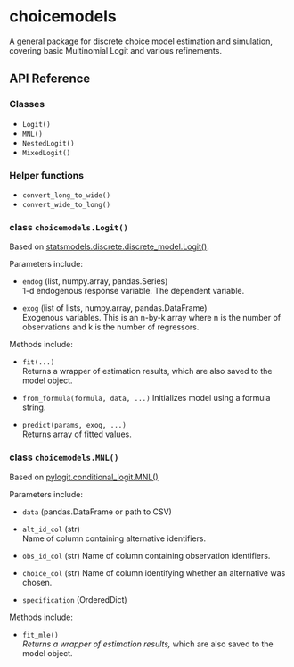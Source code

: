 # choicemodels

A general package for discrete choice model estimation and simulation, covering basic Multinomial Logit and various refinements.




## API Reference

### Classes

- `Logit()`
- `MNL()`
- `NestedLogit()`
- `MixedLogit()`


### Helper functions

- `convert_long_to_wide()`
- `convert_wide_to_long()`


### class `choicemodels.Logit()`

Based on [statsmodels.discrete.discrete_model.Logit()](http://statsmodels.sourceforge.net/0.6.0/generated/statsmodels.discrete.discrete_model.Logit.html).

Parameters include:

- `endog` (list, numpy.array, pandas.Series)  
  1-d endogenous response variable. The dependent variable.

- `exog` (list of lists, numpy.array, pandas.DataFrame)  
  Exogenous variables. This is an n-by-k array where n is the number of observations and k is the number of regressors.
  
Methods include:

- `fit(...)`  
  Returns a wrapper of estimation results, which are also saved to the model object.

- `from_formula(formula, data, ...)`
  Initializes model using a formula string.

- `predict(params, exog, ...)`  
  Returns array of fitted values.
  
  
### class `choicemodels.MNL()`

Based on [pylogit.conditional_logit.MNL()](https://github.com/timothyb0912/pylogit/blob/master/pylogit/conditional_logit.py)

Parameters include:

- `data` (pandas.DataFrame or path to CSV)

- `alt_id_col` (str)  
  Name of column containing alternative identifiers.

- `obs_id_col` (str)
  Name of column containing observation identifiers.
  
- `choice_col` (str)
  Name of column identifying whether an alternative was chosen.
  
- `specification` (OrderedDict)

Methods include:

- `fit_mle()`  
  _Returns a wrapper of estimation results,_ which are also saved to the model object.







